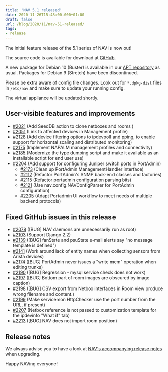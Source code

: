 ```yaml
---
title: 'NAV 5.1 released'
date: 2020-11-26T15:48:00.000+01:00
draft: false
url: /blog/2020/11/nav-51-released/
tags:
- release
---
```


The initial feature release of the 5.1 series of NAV is now out!

The source code is available for download at [GitHub](https://github.com/UNINETT/nav/releases).

A new package for Debian 10 (Buster) is available in our [APT repository](https://nav.uninett.no/install-instructions/#debian) as usual. Packages for Debian 9 (Stretch) have been discontinued.

Please be extra aware of config file changes. Look out for `*.dpkg-dist` files in `/etc/nav` and make sure to update your running config.

The virtual appliance will be updated shortly.

## User-visible features and improvements

*   [#2021](https://github.com/Uninett/nav/issues/2021) (Add SeedDB action to clone netboxes and rooms )
*   [#2051](https://github.com/Uninett/nav/issues/2051) (Link to affected devices in Management profile)
*   [#2128](https://github.com/Uninett/nav/pull/2128) (Add device filtering options to ipdevpoll and pping, to enable support for horizontal scaling and distributed monitoring)
*   [#2175](https://github.com/Uninett/nav/pull/2175) (Implement NAPALM management profiles and connectivity)
*   [#2185](https://github.com/Uninett/nav/pull/2185) (Modernize the type dumping script and make it available as an installable script for end user use)
*   [#2204](https://github.com/Uninett/nav/pull/2204) (Add support for configuring Juniper switch ports in PortAdmin)
    *   [#2173](https://github.com/Uninett/nav/pull/2173) (Clean up PortAdmin ManagementHandler interface)
    *   [#2112](https://github.com/Uninett/nav/pull/2112) (Refactor PortAdmin's SNMP back-end classes and factories)
    *   [#2115](https://github.com/Uninett/nav/pull/2115) (Refactor portadmin configuration parsing bits)
    *   [#2121](https://github.com/Uninett/nav/pull/2121) (Use nav.config.NAVConfigParser for PortAdmin configuration)
    *   [#2205](https://github.com/Uninett/nav/pull/2205) (Adapt Portadmin UI workflow to meet needs of multiple backend protocols)

## Fixed GitHub issues in this release

*   [#2078](https://github.com/Uninett/nav/issues/2078) (\[BUG\] NAV daemons are unnecessarily run as root)
*   [#2103](https://github.com/Uninett/nav/pull/2103) (Support Django 2.2)
*   [#2139](https://github.com/Uninett/nav/issues/2139) (\[BUG\] fanState and psuState e-mail alerts say "no message template is defined")
*   [#2141](https://github.com/Uninett/nav/pull/2141) (Work around lack of entity names when collecting sensors from Arista devices)
*   [#2174](https://github.com/Uninett/nav/issues/2174) (\[BUG\] PortAdmin never issues a "write mem" operation when editing trunks)
*   [#2190](https://github.com/Uninett/nav/issues/2190) (\[BUG\] Regression - mysql service check does not work)
*   [#2197](https://github.com/Uninett/nav/issues/2197) (\[BUG\] Bottom part of room images are obscured by image caption)
*   [#2198](https://github.com/Uninett/nav/issues/2198) (\[BUG\] CSV export from Netbox interfaces in Room view produce wrong filename and content.)
*   [#2199](https://github.com/Uninett/nav/issues/2199) (Make servicemon HttpChecker use the port number from the URL, if present)
*   [#2207](https://github.com/Uninett/nav/pull/2207) (Netbox reference is not passed to customization template for the ipdevinfo "What if" tab)
*   [#2213](https://github.com/Uninett/nav/issues/2213) (\[BUG\] NAV does not import room position)

## Release notes

We always advise you to have a look at [NAV's accompanying release notes](https://nav.uninett.no/doc/5.1/release-notes.html#nav-5-1) when upgrading.

Happy NAVing everyone!
